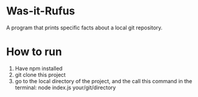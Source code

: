 # Was-it-Rufus
A program that prints specific facts about a local git repository. 

# How to run
1. Have npm installed
2. git clone this project
3. go to the local directory of the project, and the call this command in the terminal:
    node index.js your/git/directory
